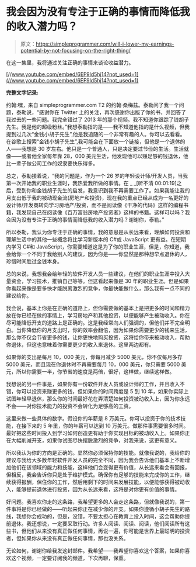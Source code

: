 # 我会因为没有专注于正确的事情而降低我的收入潜力吗？

> 原文：<https://simpleprogrammer.com/will-i-lower-my-earnings-potential-by-not-focusing-on-the-right-thing/>

在这一集里，我将通过关注正确的事情来谈论收益潜力。

[//www.youtube.com/embed/6EF9ld5hj14?not_used=1](//www.youtube.com/embed/6EF9ld5hj14?not_used=1)

**完整文字记录:**

约翰:嘿，来自 simpleprogrammer.com T2 的约翰·桑梅兹。泰勒问了我一个问题，泰勒说，“感谢你在 Twitter 上的关注，再次感谢你出版了你的书，并回答了我过去的一些问题。我完全错过了 2013 年的那个视频。我不知道你跟踪了钱胡子先生。我是他的超级粉丝。”我想泰勒指的是——我不知道他指的是什么视频，但我提到过几次“金钱小胡子先生”,他是我追随的一个非常有趣的人。你可以去看看。在谷歌上搜索“金钱小胡子先生”,我可能会在下面放一个链接，但他是一个退休的人——我想是 30 岁左右。他只是一个普通人，只是决定要过节俭的生活。生活就像——或者他全家每年靠 28，000 美元生活，他发现他可以赚足够的钱退休，他比一辈子做公司工作的奴隶要快乐得多。

总之，泰勒接着说，“我的问题是，作为一个 26 岁的年轻设计师/开发人员，当我第一次开始我的职业生涯时，我热爱我所做的事情。在 _ _[听不清 00:01:19]之后，受到你和金钱胡子先生的启发，我意识到我不再需要工作了。如果我能让我的月支出低于我的被动现金流(房地产和投资)，现在我的重点已经从成为一名更好的设计师/开发商转向学习房地产/投资，而不是阅读像《干净的代码》这样的编程书籍，我发现自己在阅读像《百万富翁房地产投资者》这样的书籍。这样可以吗？我会因为没有专注于正确的事情而降低我的收入潜力吗？谢谢你，泰勒。”

所以泰勒，我认为你专注于正确的事情，我的意思是从长远来看，理解如何投资和理解生活中的其他一些概念将比学习新版本的 C#或 JavaScript 更有益。在短期内学习 C#和 JavaScript，你需要知道这是为了你的职业生涯，但是，你知道，我会给你一个不同于我给别人的建议，因为你是——你显然是那种想早点退休的人，珍惜时间胜过金钱本身。

总的来说，我想我会给年轻的软件开发人员一些建议，在他们的职业生涯中投入大量资金，学习技术，推销自己等等。但这看起来像是 30 年的职业生涯。但是如果你看起来像是要多快才能脱离激烈的竞争，你最快能做什么，那么我有一点不同的建议给你。

我会说，基本上你是在正确的道路上，但你需要做的基本上是把更多的时间和精力放在你已经在做的事情上，学习房地产和其他投资，以便能够产生被动收入。你在尽可能降低开支的道路上是正确的。这是我经常向人们强调的，但他们并不完全明白。当你降低你的月支出时，你的效率会翻倍，因为如果你需要更少的钱来生活，那么你不仅会节省更多的钱，让你更快地购买投资，这将给你带来被动收入，帮助你退休，但这也意味着你需要更少的收入来退休。这里两边都有。

如果你的支出是每月 10，000 美元，你每月减少 5000 美元，你不仅每月多存 5000 美元，而且现在你退休时不再需要每月 10，000 美元，你只需要 5000 美元，所以你需要一半，你节省的速度是两倍，很好，这样做，继续这样做。

我想说的另一件事是，如果你有一份软件开发人员或设计师的工作，并且收入不错，你可以投资来赚更多的钱，但如果你的时间跨度是 5 到 10 年，如果你实际上试图年轻早退休，那么你的时间最好花在弄清楚如何投资被动收入上，因为你永远不会——对你技术能力的投资不会转化为足够高的工资。

这里来做一些具体的数字。假设你的年薪是 8 万美元。你可以投资于你的技术技能，在接下来的 5 年里，你的年薪可以达到 10 万美元。做那件事需要很多时间。最好把这些时间投入到学习如何创造更有助于你实现目标的被动收入上。如果你正在大幅削减开支，如果你试图尽快摆脱激烈的竞争，对我来说，这更有意义。

所以我认为你的方向是正确的。显然你必须保持你的技能。就像我说的，我给你的建议与我给大多数年轻软件开发人员的完全不同，因为我会告诉他们基本上不断增加他们在该领域的能力和技能，这样他们会变得更有价值，从长远来看会有回报，但相反，我会告诉你只是处于维护模式。确保你有足够的技能来完成你的工作，继续获得报酬，保住你的工作，然后用剩下的时间来发展技能，以便能够获得被动收入，能够提前退休进行投资，因为从长远来看，这将是对你更有价值的事情。

好问题。我喜欢你走的这条路，我希望更多的人会走这条路，但就像我说的，第一件事将是你已经做的——听起来你正在减少你的开支。如果你遵循小胡子先生的路线，我想你会成功的，但是，没错，不要太担心在教育上投入时间，这会帮助你提前退休。我还想说，一定要采取行动。许多人阅读、阅读、阅读，他们阅读所有这些书，但他们从来没有真正做任何事情，再说一遍，你可能是世界上最聪明的投资者，但如果你从来没有真正做任何事情，那也没关系。

无论如何，谢谢你给我发这封邮件。我希望——我希望你喜欢这个答案，如果你喜欢这个视频，一定要订阅我的频道，下次再聊，保重。
